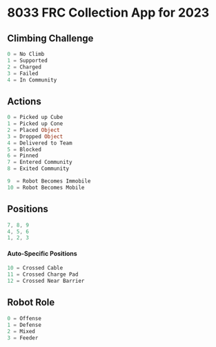 # 8033 FRC Collection App for 2023

## Climbing Challenge

```dart
0 = No Climb
1 = Supported
2 = Charged
3 = Failed
4 = In Community
```

## Actions

```dart
0 = Picked up Cube
1 = Picked up Cone
2 = Placed Object
3 = Dropped Object
4 = Delivered to Team
5 = Blocked
6 = Pinned
7 = Entered Community
8 = Exited Community

9  = Robot Becomes Immobile
10 = Robot Becomes Mobile
```

## Positions

```dart
7, 8, 9
4, 5, 6
1, 2, 3
```

#### Auto-Specific Positions
```dart
10 = Crossed Cable
11 = Crossed Charge Pad
12 = Crossed Near Barrier
```

## Robot Role
```dart
0 = Offense
1 = Defense
2 = Mixed
3 = Feeder
```
